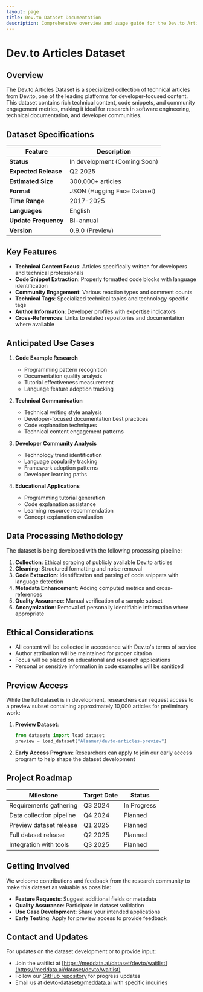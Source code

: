 ```yaml
---
layout: page
title: Dev.to Dataset Documentation
description: Comprehensive overview and usage guide for the Dev.to Articles Dataset
---
```


# Dev.to Articles Dataset

## Overview

The Dev.to Articles Dataset is a specialized collection of technical articles from Dev.to, one of the leading platforms for developer-focused content. This dataset contains rich technical content, code snippets, and community engagement metrics, making it ideal for research in software engineering, technical documentation, and developer communities.

## Dataset Specifications

| Feature | Description |
|---------|-------------|
| **Status** | In development (Coming Soon) |
| **Expected Release** | Q2 2025 |
| **Estimated Size** | 300,000+ articles |
| **Format** | JSON (Hugging Face Dataset) |
| **Time Range** | 2017-2025 |
| **Languages** | English |
| **Update Frequency** | Bi-annual |
| **Version** | 0.9.0 (Preview) |


## Key Features

- **Technical Content Focus**: Articles specifically written for developers and technical professionals
- **Code Snippet Extraction**: Properly formatted code blocks with language identification
- **Community Engagement**: Various reaction types and comment counts
- **Technical Tags**: Specialized technical topics and technology-specific tags
- **Author Information**: Developer profiles with expertise indicators
- **Cross-References**: Links to related repositories and documentation where available

## Anticipated Use Cases

1. **Code Example Research**
   - Programming pattern recognition
   - Documentation quality analysis
   - Tutorial effectiveness measurement
   - Language feature adoption tracking

2. **Technical Communication**
   - Technical writing style analysis
   - Developer-focused documentation best practices
   - Code explanation techniques
   - Technical content engagement patterns

3. **Developer Community Analysis**
   - Technology trend identification
   - Language popularity tracking
   - Framework adoption patterns
   - Developer learning paths

4. **Educational Applications**
   - Programming tutorial generation
   - Code explanation assistance
   - Learning resource recommendation
   - Concept explanation evaluation

## Data Processing Methodology

The dataset is being developed with the following processing pipeline:

1. **Collection**: Ethical scraping of publicly available Dev.to articles
2. **Cleaning**: Structured formatting and noise removal
3. **Code Extraction**: Identification and parsing of code snippets with language detection
4. **Metadata Enhancement**: Adding computed metrics and cross-references
5. **Quality Assurance**: Manual verification of a sample subset
6. **Anonymization**: Removal of personally identifiable information where appropriate

## Ethical Considerations

- All content will be collected in accordance with Dev.to's terms of service
- Author attribution will be maintained for proper citation
- Focus will be placed on educational and research applications
- Personal or sensitive information in code examples will be sanitized

## Preview Access

While the full dataset is in development, researchers can request access to a preview subset containing approximately 10,000 articles for preliminary work:

1. **Preview Dataset**:
   ```python
   from datasets import load_dataset
   preview = load_dataset("Alaamer/devto-articles-preview")
   ```

2. **Early Access Program**: Researchers can apply to join our early access program to help shape the dataset development

## Project Roadmap

| Milestone | Target Date | Status |
|-----------|-------------|--------|
| Requirements gathering | Q3 2024 | In Progress |
| Data collection pipeline | Q4 2024 | Planned |
| Preview dataset release | Q1 2025 | Planned |
| Full dataset release | Q2 2025 | Planned |
| Integration with tools | Q3 2025 | Planned |

## Getting Involved

We welcome contributions and feedback from the research community to make this dataset as valuable as possible:

- **Feature Requests**: Suggest additional fields or metadata
- **Quality Assurance**: Participate in dataset validation
- **Use Case Development**: Share your intended applications
- **Early Testing**: Apply for preview access to provide feedback

## Contact and Updates

For updates on the dataset development or to provide input:
- Join the waitlist at [https://meddata.ai/dataset/devto/waitlist](https://meddata.ai/dataset/devto/waitlist)
- Follow our [GitHub repository](https://github.com/alaamer12/meddata) for progress updates
- Email us at devto-dataset@meddata.ai with specific inquiries 